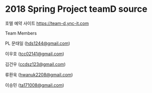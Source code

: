 # 2018 Spring Project teamD source

호텔 예약 사이트 https://team-d.ync-it.com

Team Members

PL 문태일 (hds1244@gmail.com)

이우호 (tcc02141@gmail.com)

김건우 (ccdsz123@gmail.com)

류환욱 (hwanuk2208@gmail.com)

이승민 (ta171008@gmail.com)
